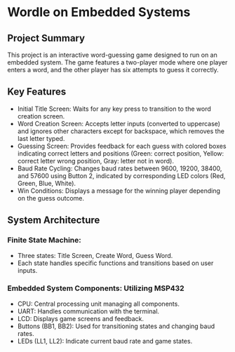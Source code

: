 # Wordle on Embedded Systems
## Project Summary
This project is an interactive word-guessing game designed to run on an embedded system. The game features a two-player mode where one player enters a word, and the other player has six attempts to guess it correctly.

## Key Features
- Initial Title Screen: Waits for any key press to transition to the word creation screen.
- Word Creation Screen: Accepts letter inputs (converted to uppercase) and ignores other characters except for backspace, which removes the last letter typed.
- Guessing Screen: Provides feedback for each guess with colored boxes indicating correct letters and positions (Green: correct position, Yellow: correct letter wrong position, Gray: letter not in word).
- Baud Rate Cycling: Changes baud rates between 9600, 19200, 38400, and 57600 using Button 2, indicated by corresponding LED colors (Red, Green, Blue, White).
- Win Conditions: Displays a message for the winning player depending on the guess outcome.

## System Architecture
### Finite State Machine:
- Three states: Title Screen, Create Word, Guess Word.
- Each state handles specific functions and transitions based on user inputs.
### Embedded System Components: Utilizing MSP432
- CPU: Central processing unit managing all components.
- UART: Handles communication with the terminal.
- LCD: Displays game screens and feedback.
- Buttons (BB1, BB2): Used for transitioning states and changing baud rates.
- LEDs (LL1, LL2): Indicate current baud rate and game states.
